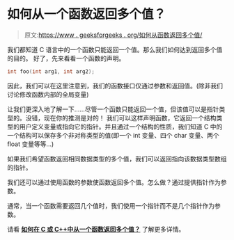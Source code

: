 # 如何从一个函数返回多个值？

> 原文:[https://www . geeksforgeeks . org/如何从函数返回多个值/](https://www.geeksforgeeks.org/how-can-i-return-multiple-values-from-a-function/)

我们都知道 C 语言中的一个函数只能返回一个值。那么我们如何达到返回多个值的目的。
好了，先来看看一个函数的声明。

```cpp
int foo(int arg1, int arg2);
```

因此，我们可以在这里注意到，我们的函数接口仅通过参数和返回值。(除非我们讨论修改函数内部的全局变量)

让我们更深入地了解一下……尽管一个函数只能返回一个值，但该值可以是指针类型的。没错，现在你的推测是对的！
我们可以这样声明函数，它返回一个结构类型的用户定义变量或指向它的指针。并且通过一个结构的性质，我们知道 C 中的一个结构可以保存多个非对称类型的值(即一个 int 变量、四个 char 变量、两个 float 变量等等…)

如果我们希望函数返回相同数据类型的多个值，我们可以返回指向该数据类型数组的指针。

我们还可以通过使用函数的参数使函数返回多个值。怎么做？通过提供指针作为参数。

通常，当一个函数需要返回几个值时，我们使用一个指针而不是几个指针作为参数。

请看 **[如何在 C 或 C++中从一个函数返回多个值？](https://www.geeksforgeeks.org/how-to-return-multiple-values-from-a-function-in-c-or-cpp/)** 了解更多详情。